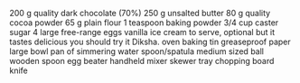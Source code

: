 200 g quality dark chocolate (70%)
250 g unsalted butter
80 g quality cocoa powder
65 g plain flour
1 teaspoon baking powder
3/4 cup caster sugar
4 large free-range eggs
vanilla ice cream to serve, optional but it tastes delicious you should try it Diksha.
oven
baking tin
greaseproof paper
large bowl
pan of simmering water
spoon/spatula
medium sized ball
wooden spoon
egg beater
handheld mixer
skewer
tray
chopping board
knife